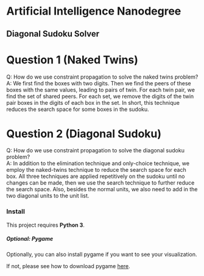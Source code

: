 # Artificial Intelligence Nanodegree
## Diagonal Sudoku Solver

# Question 1 (Naked Twins)
Q: How do we use constraint propagation to solve the naked twins problem?  
A: We first find the boxes with two digits. Then we find the peers of these boxes with the same values, leading to pairs of twin. For each twin pair, we find the set of shared peers. For each set, we remove the digits of the twin pair boxes in the digits of each box in the set. In short, this technique reduces the search space for some boxes in the sudoku.

# Question 2 (Diagonal Sudoku)
Q: How do we use constraint propagation to solve the diagonal sudoku problem?  
A: In addition to the elimination technique and only-choice technique, we employ the naked-twins technique to reduce the search space for each box. All three techniques are applied repetitively on the sudoku until no changes can be made, then we use the search technique to further reduce the search space. Also, besides the normal units, we also need to add in the two diagonal units to the unit list.

### Install

This project requires **Python 3**.

##### Optional: Pygame

Optionally, you can also install pygame if you want to see your visualization.

If not, please see how to download pygame [here](http://www.pygame.org/download.shtml).
